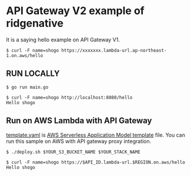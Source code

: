 # API Gateway V2 example of ridgenative

It is a saying hello example on API Gateway V1.

```
$ curl -F name=shogo https://xxxxxxx.lambda-url.ap-northeast-1.on.aws/hello
```

## RUN LOCALLY

```
$ go run main.go
```

```
$ curl -F name=shogo http://localhost:8080/hello
Hello shogo
```

## Run on AWS Lambda with API Gateway

[template.yaml](template.yaml) is [AWS Serverless Application Model template](https://github.com/awslabs/serverless-application-model/blob/master/versions/2016-10-31.md) file.
You can run this sample on AWS with API gateway proxy integration.

```
$ ./deploy.sh $YOUR_S3_BUCKET_NAME $YOUR_STACK_NAME
```

```
$ curl -F name=shogo https://$API_ID.lambda-url.$REGION.on.aws/hello
Hello shogo
```
